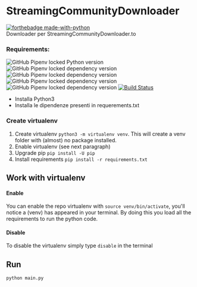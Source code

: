 # StreamingCommunityDownloader

[![forthebadge made-with-python](http://ForTheBadge.com/images/badges/made-with-python.svg)](https://www.python.org/)   
Downloader per StreamingCommunityDownloader.to
        
### Requirements:
![GitHub Pipenv locked Python version](https://img.shields.io/github/pipenv/locked/python-version/Catta1997/StreamingCommunityDownloader) ![GitHub Pipenv locked dependency version](https://img.shields.io/github/pipenv/locked/dependency-version/Catta1997/StreamingCommunityDownloader/youtube-dl?color=yellow) ![GitHub Pipenv locked dependency version](https://img.shields.io/github/pipenv/locked/dependency-version/Catta1997/StreamingCommunityDownloader/tqdm?color=yellow) ![GitHub Pipenv locked dependency version](https://img.shields.io/github/pipenv/locked/dependency-version/Catta1997/StreamingCommunityDownloader/requests?color=yellow) ![GitHub Pipenv locked dependency version](https://img.shields.io/github/pipenv/locked/dependency-version/Catta1997/StreamingCommunityDownloader/beautifulsoup4?color=yellow) [![Build Status](https://travis-ci.org/Catta1997/StreamingCommunityDownloader.svg?branch=master)](https://travis-ci.org/Catta1997/StreamingCommunityDownloader)
- Installa Python3
- Installa le dipendenze presenti in requerements.txt
### Create virtualenv
1) Create virtualenv `python3 -m virtualenv venv`. This will create a venv folder with (almost) no package installed.
2) Enable virtualenv (see next paragraph)
3) Upgrade pip `pip install -U pip`
4) Install requirements `pip install -r requirements.txt`

## Work with virtualenv
#### Enable
You can enable the repo virtualenv with `source venv/bin/activate`, you'll notice a (venv) has appeared in your terminal.
By doing this you load all the requirements to run the python code.

#### Disable
To disable the virtualenv simply type `disable` in the terminal

## Run
`python main.py`
